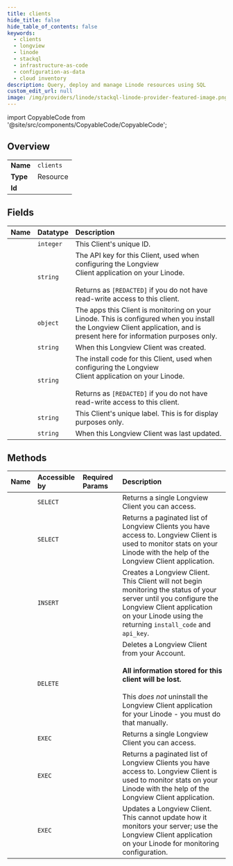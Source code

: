 ```yaml
---
title: clients
hide_title: false
hide_table_of_contents: false
keywords:
  - clients
  - longview
  - linode    
  - stackql
  - infrastructure-as-code
  - configuration-as-data
  - cloud inventory
description: Query, deploy and manage Linode resources using SQL
custom_edit_url: null
image: /img/providers/linode/stackql-linode-provider-featured-image.png
---
```


import CopyableCode from '@site/src/components/CopyableCode/CopyableCode';




## Overview
<table><tbody>
<tr><td><b>Name</b></td><td><code>clients</code></td></tr>
<tr><td><b>Type</b></td><td>Resource</td></tr>
<tr><td><b>Id</b></td><td><CopyableCode code="linode.longview.clients" /></td></tr>
</tbody></table>

## Fields
| Name | Datatype | Description |
|:-----|:---------|:------------|
| <CopyableCode code="id" /> | `integer` | This Client's unique ID.<br /> |
| <CopyableCode code="api_key" /> | `string` | The API key for this Client, used when configuring the Longview<br />Client application on your Linode.<br /><br />Returns as `[REDACTED]` if you do not have read-write access to this client.<br /> |
| <CopyableCode code="apps" /> | `object` | The apps this Client is monitoring on your Linode. This is configured when you install the Longview Client application, and is present here for information purposes only.<br /> |
| <CopyableCode code="created" /> | `string` | When this Longview Client was created.<br /> |
| <CopyableCode code="install_code" /> | `string` | The install code for this Client, used when configuring the Longview<br />Client application on your Linode.<br /><br />Returns as `[REDACTED]` if you do not have read-write access to this client.<br /> |
| <CopyableCode code="label" /> | `string` | This Client's unique label. This is for display purposes only.<br /> |
| <CopyableCode code="updated" /> | `string` | When this Longview Client was last updated.<br /> |
## Methods
| Name | Accessible by | Required Params | Description |
|:-----|:--------------|:----------------|:------------|
| <CopyableCode code="getLongviewClient" /> | `SELECT` | <CopyableCode code="clientId" /> | Returns a single Longview Client you can access.<br /> |
| <CopyableCode code="getLongviewClients" /> | `SELECT` |  | Returns a paginated list of Longview Clients you have access to. Longview Client is used to monitor stats on your Linode with the help of the Longview Client application.<br /> |
| <CopyableCode code="createLongviewClient" /> | `INSERT` |  | Creates a Longview Client.  This Client will not begin monitoring the status of your server until you configure the Longview Client application on your Linode using the returning `install_code` and `api_key`.<br /> |
| <CopyableCode code="deleteLongviewClient" /> | `DELETE` | <CopyableCode code="clientId" /> | Deletes a Longview Client from your Account.<br /><br />**All information stored for this client will be lost.**<br /><br />This _does not_ uninstall the Longview Client application for your Linode - you must do that manually.<br /> |
| <CopyableCode code="_getLongviewClient" /> | `EXEC` | <CopyableCode code="clientId" /> | Returns a single Longview Client you can access.<br /> |
| <CopyableCode code="_getLongviewClients" /> | `EXEC` |  | Returns a paginated list of Longview Clients you have access to. Longview Client is used to monitor stats on your Linode with the help of the Longview Client application.<br /> |
| <CopyableCode code="updateLongviewClient" /> | `EXEC` | <CopyableCode code="clientId" /> | Updates a Longview Client.  This cannot update how it monitors your server; use the Longview Client application on your Linode for monitoring configuration.<br /> |
